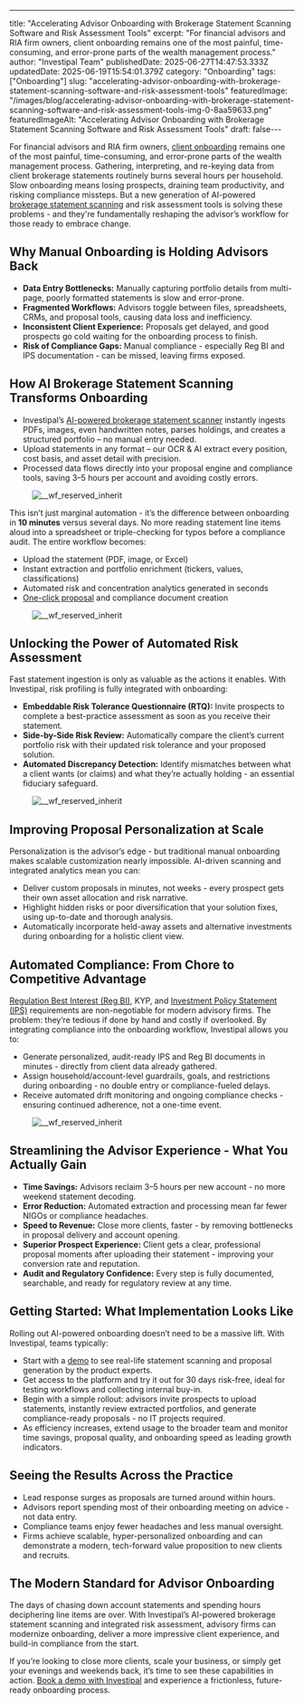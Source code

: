 ---
title: "Accelerating Advisor Onboarding with Brokerage Statement Scanning Software and Risk Assessment Tools"
excerpt: "For financial advisors and RIA firm owners, client onboarding remains one of the most painful, time-consuming, and error-prone parts of the wealth management process."
author: "Investipal Team"
publishedDate: 2025-06-27T14:47:53.333Z
updatedDate: 2025-06-19T15:54:01.379Z
category: "Onboarding"
tags: ["Onboarding"]
slug: "accelerating-advisor-onboarding-with-brokerage-statement-scanning-software-and-risk-assessment-tools"
featuredImage: "/images/blog/accelerating-advisor-onboarding-with-brokerage-statement-scanning-software-and-risk-assessment-tools-img-0-8aa59633.png"
featuredImageAlt: "Accelerating Advisor Onboarding with Brokerage Statement Scanning Software and Risk Assessment Tools"
draft: false---
<p id="">For financial advisors and RIA firm owners, <a href="/features/client-acquisition">client onboarding</a> remains one of the most painful, time-consuming, and error-prone parts of the wealth management process. Gathering, interpreting, and re-keying data from client brokerage statements routinely burns several hours per household. Slow onboarding means losing prospects, draining team productivity, and risking compliance missteps. But a new generation of AI-powered <a href="/features/automated-statement-scanner">brokerage statement scanning</a> and risk assessment tools is solving these problems - and they're fundamentally reshaping the advisor’s workflow for those ready to embrace change.</p><h2 id="">Why Manual Onboarding is Holding Advisors Back</h2><ul id=""><li id=""><strong id="">Data Entry Bottlenecks:</strong> Manually capturing portfolio details from multi-page, poorly formatted statements is slow and error-prone.</li><li id=""><strong id="">Fragmented Workflows:</strong> Advisors toggle between files, spreadsheets, CRMs, and proposal tools, causing data loss and inefficiency.</li><li id=""><strong id="">Inconsistent Client Experience:</strong> Proposals get delayed, and good prospects go cold waiting for the onboarding process to finish.</li><li id=""><strong id="">Risk of Compliance Gaps:</strong> Manual compliance - especially Reg BI and IPS documentation - can be missed, leaving firms exposed.</li></ul><h2 id="">How AI Brokerage Statement Scanning Transforms Onboarding</h2><ul id=""><li id="">Investipal’s <a href="/blog/how-ai-powered-brokerage-statement-scanning-is-transforming-compliance-trade-monitoring" id="">AI-powered brokerage statement scanner</a> instantly ingests PDFs, images, even handwritten notes, parses holdings, and creates a structured portfolio – no manual entry needed.</li><li id="">Upload statements in any format – our OCR & AI extract every position, cost basis, and asset detail with precision.</li><li id="">Processed data flows directly into your proposal engine and compliance tools, saving 3–5 hours per account and avoiding costly errors.</li></ul><figure class="w-richtext-figure-type-image w-richtext-align-fullwidth" style="max-width:2240px" data-rt-type="image" data-rt-align="fullwidth" data-rt-max-width="2240px"><div><img src="/images/blog/accelerating-advisor-onboarding-with-brokerage-statement-scanning-software-and-risk-assessment-tools__67c7308908c78582288cb9b1_Why_20Customer_20Acquisition_20Costs_20Are_20Rising_20for_20Financial_20Advisors_20_And_20What_20To_20Do_20About_20It__20_10_.png" loading="lazy" alt="__wf_reserved_inherit"></div></figure><p id="">This isn’t just marginal automation - it’s the difference between onboarding in <strong id="">10 minutes</strong> versus several days. No more reading statement line items aloud into a spreadsheet or triple-checking for typos before a compliance audit. The entire workflow becomes:</p><ul id=""><li id="">Upload the statement (PDF, image, or Excel)</li><li id="">Instant extraction and portfolio enrichment (tickers, values, classifications)</li><li id="">Automated risk and concentration analytics generated in seconds</li><li id=""><a href="/blog/how-to-automate-proposal-generation-and-shorten-sales-cycles-for-financial-advisors" id="">One-click proposal</a> and compliance document creation</li></ul><figure class="w-richtext-figure-type-image w-richtext-align-fullwidth" style="max-width:2048px" data-rt-type="image" data-rt-align="fullwidth" data-rt-max-width="2048px"><div><img src="/images/blog/accelerating-advisor-onboarding-with-brokerage-statement-scanning-software-and-risk-assessment-tools__67d33ff9b13b3e48365fb523_PRIVATE_20WEALTH_20MANAGEMENT.png" loading="lazy" alt="__wf_reserved_inherit"></div></figure><h2 id="">Unlocking the Power of Automated Risk Assessment</h2><p id="">Fast statement ingestion is only as valuable as the actions it enables. With Investipal, risk profiling is fully integrated with onboarding:</p><ul id=""><li id=""><strong id="">Embeddable Risk Tolerance Questionnaire (RTQ):</strong> Invite prospects to complete a best-practice assessment as soon as you receive their statement.</li><li id=""><strong id="">Side-by-Side Risk Review:</strong> Automatically compare the client’s current portfolio risk with their updated risk tolerance and your proposed solution.</li><li id=""><strong id="">Automated Discrepancy Detection:</strong> Identify mismatches between what a client wants (or claims) and what they’re actually holding - an essential fiduciary safeguard.</li></ul><figure class="w-richtext-figure-type-image w-richtext-align-fullwidth" style="max-width:2240px" data-rt-type="image" data-rt-align="fullwidth" data-rt-max-width="2240px"><div><img src="/images/blog/accelerating-advisor-onboarding-with-brokerage-statement-scanning-software-and-risk-assessment-tools__67e427017d376d221e46d672_Why_20Customer_20Acquisition_20Costs_20Are_20Rising_20for_20Financial_20Advisors_20_And_20What_20To_20Do_20About_20It__20_11_.png" loading="lazy" alt="__wf_reserved_inherit"></div></figure><h2 id="">Improving Proposal Personalization at Scale</h2><p id="">Personalization is the advisor’s edge - but traditional manual onboarding makes scalable customization nearly impossible. AI-driven scanning and integrated analytics mean you can:</p><ul id=""><li id="">Deliver custom proposals in minutes, not weeks - every prospect gets their own asset allocation and risk narrative.</li><li id="">Highlight hidden risks or poor diversification that your solution fixes, using up-to-date and thorough analysis.</li><li id="">Automatically incorporate held-away assets and alternative investments during onboarding for a holistic client view.</li></ul><h2 id="">Automated Compliance: From Chore to Competitive Advantage</h2><p id=""><a href="/features/regulation-best-interest-generator" id="">Regulation Best Interest (Reg BI)</a>, KYP, and <a href="/blog/investment-policy-statement-software-5-critical-features-every-financial-advisor-needs" id="">Investment Policy Statement (IPS)</a> requirements are non-negotiable for modern advisory firms. The problem: they’re tedious if done by hand and costly if overlooked. By integrating compliance into the onboarding workflow, Investipal allows you to:</p><ul id=""><li id="">Generate personalized, audit-ready IPS and Reg BI documents in minutes - directly from client data already gathered.</li><li id="">Assign household/account-level guardrails, goals, and restrictions during onboarding - no double entry or compliance-fueled delays.</li><li id="">Receive automated drift monitoring and ongoing compliance checks - ensuring continued adherence, not a one-time event.</li></ul><figure class="w-richtext-figure-type-image w-richtext-align-fullwidth" style="max-width:3358px" data-rt-type="image" data-rt-align="fullwidth" data-rt-max-width="3358px"><div><img src="/images/blog/accelerating-advisor-onboarding-with-brokerage-statement-scanning-software-and-risk-assessment-tools__6852fae0ceb4eda4f5565ee8_Screen_20Shot_202024-09-05_20at_204.11.37_20PM.png" loading="lazy" alt="__wf_reserved_inherit"></div></figure><h2 id="">Streamlining the Advisor Experience - What You Actually Gain</h2><ul id=""><li id=""><strong id="">Time Savings:</strong> Advisors reclaim 3–5 hours per new account - no more weekend statement decoding.</li><li id=""><strong id="">Error Reduction:</strong> Automated extraction and processing mean far fewer NIGOs or compliance headaches.</li><li id=""><strong id="">Speed to Revenue:</strong> Close more clients, faster - by removing bottlenecks in proposal delivery and account opening.</li><li id=""><strong id="">Superior Prospect Experience:</strong> Client gets a clear, professional proposal moments after uploading their statement - improving your conversion rate and reputation.</li><li id=""><strong id="">Audit and Regulatory Confidence:</strong> Every step is fully documented, searchable, and ready for regulatory review at any time.</li></ul><h2 id="">Getting Started: What Implementation Looks Like</h2><p id="">Rolling out AI-powered onboarding doesn’t need to be a massive lift. With Investipal, teams typically:</p><ul id=""><li id="">Start with a <a href="/book-a-demo" target="_blank" rel="noopener" id="">demo</a> to see real-life statement scanning and proposal generation by the product experts.</li><li id="">Get access to the platform and try it out for 30 days risk-free, ideal for testing workflows and collecting internal buy-in.</li><li id="">Begin with a simple rollout: advisors invite prospects to upload statements, instantly review extracted portfolios, and generate compliance-ready proposals - no IT projects required.</li><li id="">As efficiency increases, extend usage to the broader team and monitor time savings, proposal quality, and onboarding speed as leading growth indicators.</li></ul><h2 id="">Seeing the Results Across the Practice</h2><ul id=""><li id="">Lead response surges as proposals are turned around within hours.</li><li id="">Advisors report spending most of their onboarding meeting on advice - not data entry.</li><li id="">Compliance teams enjoy fewer headaches and less manual oversight.</li><li id="">Firms achieve scalable, hyper-personalized onboarding and can demonstrate a modern, tech-forward value proposition to new clients and recruits.</li></ul><h2 id="">The Modern Standard for Advisor Onboarding</h2><p id="">The days of chasing down account statements and spending hours deciphering line items are over. With Investipal’s AI-powered brokerage statement scanning and integrated risk assessment, advisory firms can modernize onboarding, deliver a more impressive client experience, and build-in compliance from the start.</p><p id="">If you’re looking to close more clients, scale your business, or simply get your evenings and weekends back, it’s time to see these capabilities in action. <a href="/book-a-demo" target="_blank" rel="noopener" id="">Book a demo with Investipal</a> and experience a frictionless, future-ready onboarding process.</p>